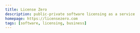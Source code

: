 ```yaml
---
title: License Zero
description: public-private software licensing as a service
homepage: https://licensezero.com
tags: [software, licensing, business]
---
```

